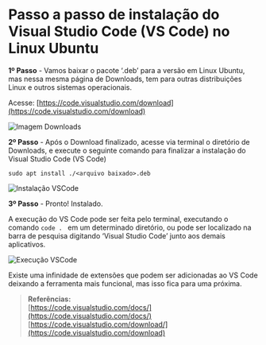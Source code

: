 # Passo a passo de instalação do Visual Studio Code (VS Code) no Linux Ubuntu

**1º Passo** - Vamos baixar o pacote ‘.deb’ para a versão em Linux Ubuntu, mas nessa mesma página de Downloads, tem para outras distribuições Linux e outros sistemas operacionais.

Acesse: [https://code.visualstudio.com/download](https://code.visualstudio.com/download)

![Imagem Downloads](https://drive.google.com/uc?export=view&id=1z0eUCmV5ZPsCrz3hJKeTCCOy1wlFLEDd)

**2º Passo** - Após o Download finalizado, acesse via terminal o diretório de Downloads, e execute o seguinte comando para finalizar a instalação do Visual Studio Code (VS Code)

````
sudo apt install ./<arquivo baixado>.deb
````

![Instalação VSCode](https://drive.google.com/uc?export=view&id=1z1ajhIgBmDU08rW4bOrPqpayMXul3q1_)

**3º Passo** - Pronto! Instalado.

A execução do VS Code pode ser feita pelo terminal, executando o comando ````code . ```` em um determinado diretório, ou pode ser localizado na barra de pesquisa digitando ‘Visual Studio Code’ junto aos demais aplicativos.

![Execução VSCode](https://drive.google.com/uc?export=view&id=1z1ewRlmLCwIlOizbj3cpbrYRPdJaAeet)

Existe uma infinidade de extensões que podem ser adicionadas ao VS Code deixando a ferramenta mais funcional, mas isso fica para uma próxima.

>**Referências:**  <br/>
[https://code.visualstudio.com/docs/](https://code.visualstudio.com/docs/)  <br/>
[https://code.visualstudio.com/download/](https://code.visualstudio.com/download)  <br/>



